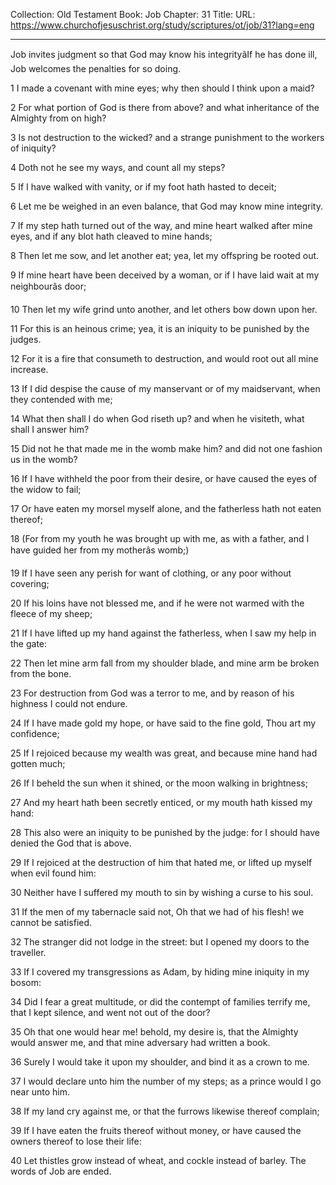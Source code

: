 Collection: Old Testament
Book: Job
Chapter: 31
Title: 
URL: https://www.churchofjesuschrist.org/study/scriptures/ot/job/31?lang=eng

---

Job invites judgment so that God may know his integrityâIf he has done ill, Job welcomes the penalties for so doing.

1 I made a covenant with mine eyes; why then should I think upon a maid?

2 For what portion of God is there from above? and what inheritance of the Almighty from on high?

3 Is not destruction to the wicked? and a strange punishment to the workers of iniquity?

4 Doth not he see my ways, and count all my steps?

5 If I have walked with vanity, or if my foot hath hasted to deceit;

6 Let me be weighed in an even balance, that God may know mine integrity.

7 If my step hath turned out of the way, and mine heart walked after mine eyes, and if any blot hath cleaved to mine hands;

8 Then let me sow, and let another eat; yea, let my offspring be rooted out.

9 If mine heart have been deceived by a woman, or if I have laid wait at my neighbourâs door;

10 Then let my wife grind unto another, and let others bow down upon her.

11 For this is an heinous crime; yea, it is an iniquity to be punished by the judges.

12 For it is a fire that consumeth to destruction, and would root out all mine increase.

13 If I did despise the cause of my manservant or of my maidservant, when they contended with me;

14 What then shall I do when God riseth up? and when he visiteth, what shall I answer him?

15 Did not he that made me in the womb make him? and did not one fashion us in the womb?

16 If I have withheld the poor from their desire, or have caused the eyes of the widow to fail;

17 Or have eaten my morsel myself alone, and the fatherless hath not eaten thereof;

18 (For from my youth he was brought up with me, as with a father, and I have guided her from my motherâs womb;)

19 If I have seen any perish for want of clothing, or any poor without covering;

20 If his loins have not blessed me, and if he were not warmed with the fleece of my sheep;

21 If I have lifted up my hand against the fatherless, when I saw my help in the gate:

22 Then let mine arm fall from my shoulder blade, and mine arm be broken from the bone.

23 For destruction from God was a terror to me, and by reason of his highness I could not endure.

24 If I have made gold my hope, or have said to the fine gold, Thou art my confidence;

25 If I rejoiced because my wealth was great, and because mine hand had gotten much;

26 If I beheld the sun when it shined, or the moon walking in brightness;

27 And my heart hath been secretly enticed, or my mouth hath kissed my hand:

28 This also were an iniquity to be punished by the judge: for I should have denied the God that is above.

29 If I rejoiced at the destruction of him that hated me, or lifted up myself when evil found him:

30 Neither have I suffered my mouth to sin by wishing a curse to his soul.

31 If the men of my tabernacle said not, Oh that we had of his flesh! we cannot be satisfied.

32 The stranger did not lodge in the street: but I opened my doors to the traveller.

33 If I covered my transgressions as Adam, by hiding mine iniquity in my bosom:

34 Did I fear a great multitude, or did the contempt of families terrify me, that I kept silence, and went not out of the door?

35 Oh that one would hear me! behold, my desire is, that the Almighty would answer me, and that mine adversary had written a book.

36 Surely I would take it upon my shoulder, and bind it as a crown to me.

37 I would declare unto him the number of my steps; as a prince would I go near unto him.

38 If my land cry against me, or that the furrows likewise thereof complain;

39 If I have eaten the fruits thereof without money, or have caused the owners thereof to lose their life:

40 Let thistles grow instead of wheat, and cockle instead of barley. The words of Job are ended.
